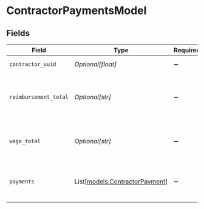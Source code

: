 # ContractorPaymentsModel


## Fields

| Field                                                                   | Type                                                                    | Required                                                                | Description                                                             |
| ----------------------------------------------------------------------- | ----------------------------------------------------------------------- | ----------------------------------------------------------------------- | ----------------------------------------------------------------------- |
| `contractor_uuid`                                                       | *Optional[float]*                                                       | :heavy_minus_sign:                                                      | The UUID of the contractor.                                             |
| `reimbursement_total`                                                   | *Optional[str]*                                                         | :heavy_minus_sign:                                                      | The total reimbursements for the contractor within a given time period. |
| `wage_total`                                                            | *Optional[str]*                                                         | :heavy_minus_sign:                                                      | The total wages for the contractor within a given time period.          |
| `payments`                                                              | List[[models.ContractorPayment](../models/contractorpayment.md)]        | :heavy_minus_sign:                                                      | The contractor’s payments within a given time period.<br/>              |